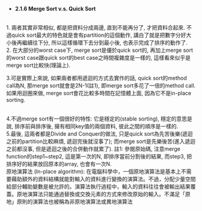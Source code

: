 
<!-- https://clu.gitbook.io/data-structure-note/merge-sort-v.s.-quick-sort -->
<!-- https://www.geeksforgeeks.org/quick-sort-vs-merge-sort/ -->







* **2.1.6 Merge Sort v.s. Quick Sort**


<br>
1. 兩者其實非常相似, 都是把資料分成兩邊, 直到不能再分了, 才把資料合起來. 不過quick sort最大的特色就是會有partition的這個動作, 講白了就是把數字分好大小後再繼續往下分, 所以這樣循環下去分到最小後, 也表示完成了排序的動作了.


<br>
2. 在大部分的worst case下, merge sort是優於quick sort的, 再加上merge sort的worst case跟quick sort的best case之時間複雜度是一樣的, 這樣看來似乎是merge sort比較快(理論上).

<br>

3.可是實際上來說, 如果兩者都用遞迴的方式去實作的話, quick sort的method call為N, 那merge sort就會是2N-1(註1), 即merge sort多花了一倍的method call. 如果用迴圈來做, merge sort會花比較多時間在記憶體上面, 因為它不是in-place sorting.

<br>
4.不過merge sort有一個很好的特性: 它是穩定的(stable sorting), 穩定的意思是說, 排序前與排序後, 擁有相同key值的兩個資料, 彼此之間的順序是一樣的.

<br>
5.最後, 這兩者都是Divide and Conquer的做法, 只是quick sort為先苦後樂(遞迴之前的partition比較麻煩, 遞迴完後就沒事了); 而merge sort是先樂後苦(進入遞迴之前都沒事, 但是遞迴之後的合併動作就累了).
註1: 參閱原始碼, 注意merge function的step1~step2, 這是第一次的N, 即排序當前分割後的結果, 而step3, 把排序好的結果放回原本的array, 也會有一次N.



<br>
原地演算法 (In-place algorithm):
在電腦科學中，一個原地演算法是基本上不需要藉助額外的資料結構就能對輸入的資料進行變換的演算法。不過，分配少量空間給部分輔助變數是被允許的。演算法執行過程中，輸入的資料往往會被輸出結果覆蓋。原地演算法只能通過替換或交換元素的方式來修改原始的輸入。不滿足「原地」原則的演算法也被稱為非原地演算法或異地演算法